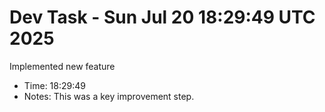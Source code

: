 # Dev Task - Sun Jul 20 18:29:49 UTC 2025
Implemented new feature
- Time: 18:29:49
- Notes: This was a key improvement step.
